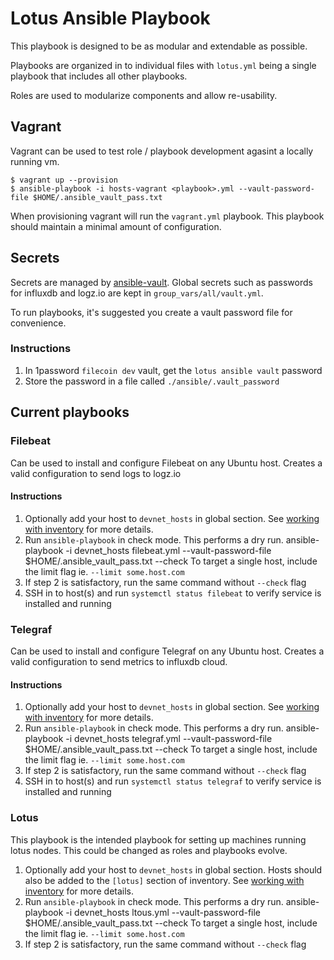 # Lotus Ansible Playbook

This playbook is designed to be as modular and extendable as possible.

Playbooks are organized in to individual files with `lotus.yml` being a single playbook that includes all other playbooks.

Roles are used to modularize components and allow re-usability.

## Vagrant

Vagrant can be used to test role / playbook development agasint a locally running vm.

```
$ vagrant up --provision
$ ansible-playbook -i hosts-vagrant <playbook>.yml --vault-password-file $HOME/.ansible_vault_pass.txt
```

When provisioning vagrant will run the `vagrant.yml` playbook. This playbook should maintain a minimal amount of configuration.

## Secrets

Secrets are managed by [ansible-vault](https://docs.ansible.com/ansible/latest/user_guide/vault.html). Global secrets such as passwords for influxdb and logz.io are kept in `group_vars/all/vault.yml`.

To run playbooks, it's suggested you create a vault password file for convenience.

### Instructions

1. In 1password `filecoin dev` vault, get the `lotus ansible vault` password
2. Store the password in a file called `./ansible/.vault_password`

## Current playbooks

### Filebeat

Can be used to install and configure Filebeat on any Ubuntu host. Creates a valid configuration to send logs to logz.io

#### Instructions

1. Optionally add your host to `devnet_hosts` in global section. See [working with inventory](https://docs.ansible.com/ansible/latest/user_guide/intro_inventory.html) for more details.
2. Run `ansible-playbook` in check mode. This performs a dry run.
        ansible-playbook -i devnet_hosts filebeat.yml --vault-password-file $HOME/.ansible_vault_pass.txt --check
   To target a single host, include the limit flag ie. `--limit some.host.com`
3. If step 2 is satisfactory, run the same command without `--check` flag
4. SSH in to host(s) and run `systemctl status filebeat` to verify service is installed and running

### Telegraf

Can be used to install and configure Telegraf on any Ubuntu host. Creates a valid configuration to send metrics to influxdb cloud.

#### Instructions

1. Optionally add your host to `devnet_hosts` in global section. See [working with inventory](https://docs.ansible.com/ansible/latest/user_guide/intro_inventory.html) for more details.
2. Run `ansible-playbook` in check mode. This performs a dry run.
        ansible-playbook -i devnet_hosts telegraf.yml --vault-password-file $HOME/.ansible_vault_pass.txt --check
   To target a single host, include the limit flag ie. `--limit some.host.com`
3. If step 2 is satisfactory, run the same command without `--check` flag
4. SSH in to host(s) and run `systemctl status telegraf` to verify service is installed and running

### Lotus

This playbook is the intended playbook for setting up machines running lotus nodes. This could be changed as roles and playbooks evolve.

1. Optionally add your host to `devnet_hosts` in global section. Hosts should also be added to the `[lotus]` section of inventory. See [working with inventory](https://docs.ansible.com/ansible/latest/user_guide/intro_inventory.html) for more details.
2. Run `ansible-playbook` in check mode. This performs a dry run.
        ansible-playbook -i devnet_hosts ltous.yml --vault-password-file $HOME/.ansible_vault_pass.txt --check
   To target a single host, include the limit flag ie. `--limit some.host.com`
3. If step 2 is satisfactory, run the same command without `--check` flag
